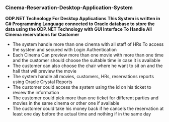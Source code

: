 ### Cinema-Reservation-Desktop-Application-System
**ODP.NET Technology For Desktop Applications**
**This System is written in C# Programming Language connected to Oracle database to store the data using the ODP.NET Technology with GUI Interface To Handle All Cinema reservations for Customer**

- The system handle more than one cinema with all staff of HRs To access the system and secured with Login Authentication
- Each Cinema Can preview more than one movie with more than one time and the customer should choose the suitable time in case it is available
- The customer can also choose the chair where he want to sit on and the hall that will preview the movie
- The system handle all movies, customers, HRs, reservations reports using Oracle Crystal Reports
- The customer could access the system using the id on his ticket to review the information
- The customer could pick more than one ticket for different parties and movies in the same cinema or other one if available
- The customer could take his money back if he cancels the reservation at least one day before the actual time and nothing if in the same day
